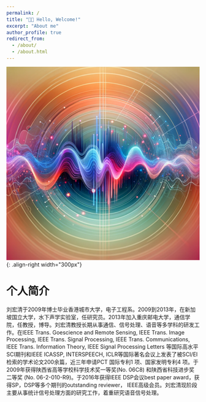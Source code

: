 ```yaml
---
permalink: /
title: "👋🏼 Hello, Welcome!"
excerpt: "About me"
author_profile: true
redirect_from: 
  - /about/
  - /about.html
---
```




![Illustration of combining vision and language modalities](/images/front.png){: .align-right width="300px"}
 
# 个人简介

刘宏清于2009年博士毕业香港城市大学，电子工程系。2009到2013年，在新加坡国立大学，水下声学实验室，任研究员。2013年加入重庆邮电大学，通信学院，任教授，博导。刘宏清教授长期从事通信、信号处理、语音等多学科的研发工作。在IEEE Trans. Goescience and Remote Sensing, IEEE Trans. Image Processing, IEEE Trans. Signal Processing, IEEE Trans. Communications, IEEE Trans. Information Theory, IEEE Signal Processing Letters 等国际高水平SCI期刊和IEEE ICASSP, INTERSPEECH, ICLR等国际著名会议上发表了被SCI/EI 检索的学术论文200余篇，近三年申请PCT 国际专利1 项、国家发明专利4 项。于2009年获得陕西省高等学校科学技术奖一等奖(No. 06C8) 和陕西省科技进步奖二等奖 (No. 06-2-010-R9)。于2016年获得IEEE DSP会议best paper award，获得SP，DSP等多个期刊的outstanding reviewer， IEEE高级会员。刘宏清现阶段主要从事统计信号处理方面的研究工作，着重研究语音信号处理。







